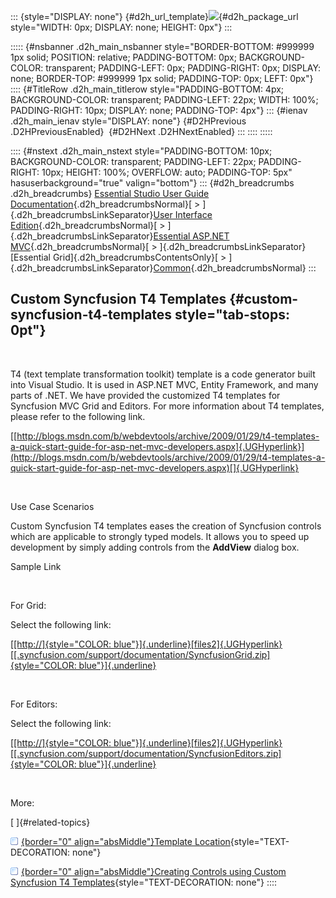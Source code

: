 ::: {style="DISPLAY: none"}
[](ms-xhelp:///?Id=d2h_url_template){#d2h_url_template}![](!package_url!){#d2h_package_url style="WIDTH: 0px; DISPLAY: none; HEIGHT: 0px"}
:::

::::: {#nsbanner .d2h_main_nsbanner style="BORDER-BOTTOM: #999999 1px solid; POSITION: relative; PADDING-BOTTOM: 0px; BACKGROUND-COLOR: transparent; PADDING-LEFT: 0px; PADDING-RIGHT: 0px; DISPLAY: none; BORDER-TOP: #999999 1px solid; PADDING-TOP: 0px; LEFT: 0px"}
:::: {#TitleRow .d2h_main_titlerow style="PADDING-BOTTOM: 4px; BACKGROUND-COLOR: transparent; PADDING-LEFT: 22px; WIDTH: 100%; PADDING-RIGHT: 10px; DISPLAY: none; PADDING-TOP: 4px"}
::: {#ienav .d2h_main_ienav style="DISPLAY: none"}
[](ms-xhelp:///?Id=456cf726-b9f6-4b41-bc38-d2deca35cb1a){#D2HPrevious .D2HPreviousEnabled}  [](ms-xhelp:///?Id=def32fcc-c65d-4d00-88c1-b33f5145e102){#D2HNext .D2HNextEnabled}
:::
::::
:::::

:::: {#nstext .d2h_main_nstext style="PADDING-BOTTOM: 10px; BACKGROUND-COLOR: transparent; PADDING-LEFT: 22px; PADDING-RIGHT: 10px; HEIGHT: 100%; OVERFLOW: auto; PADDING-TOP: 5px" hasuserbackground="true" valign="bottom"}
::: {#d2h_breadcrumbs .d2h_breadcrumbs}
[Essential Studio User Guide Documentation](ms-xhelp:///?Id=12457748-09e3-4d74-a240-8e049cedf030){.d2h_breadcrumbsNormal}[ \> ]{.d2h_breadcrumbsLinkSeparator}[User Interface Edition](ms-xhelp:///?Id=c29296b7-531c-413b-a0ec-488ca1f7f669){.d2h_breadcrumbsNormal}[ \> ]{.d2h_breadcrumbsLinkSeparator}[Essential ASP.NET MVC](ms-xhelp:///?Id=4b14e7d1-65c4-4f67-b1aa-2c37709905a5){.d2h_breadcrumbsNormal}[ \> ]{.d2h_breadcrumbsLinkSeparator}[Essential Grid]{.d2h_breadcrumbsContentsOnly}[ \> ]{.d2h_breadcrumbsLinkSeparator}[Common](ms-xhelp:///?Id=49a475aa-006c-4335-93c8-97725e766e43){.d2h_breadcrumbsNormal}
:::

## Custom Syncfusion T4 Templates {#custom-syncfusion-t4-templates style="tab-stops: 0pt"}

 

T4 (text template transformation toolkit) template is a code generator built into Visual Studio. It is used in ASP.NET MVC, Entity Framework, and many parts of .NET. We have provided the customized T4 templates for Syncfusion MVC Grid and Editors. For more information about T4 templates, please refer to the following link.

[[http://blogs.msdn.com/b/webdevtools/archive/2009/01/29/t4-templates-a-quick-start-guide-for-asp-net-mvc-developers.aspx]{.UGHyperlink}](http://blogs.msdn.com/b/webdevtools/archive/2009/01/29/t4-templates-a-quick-start-guide-for-asp-net-mvc-developers.aspx)[]{.UGHyperlink}

 

Use Case Scenarios

Custom Syncfusion T4 templates eases the creation of Syncfusion controls which are applicable to strongly typed models. It allows you to speed up development by simply adding controls from the **AddView** dialog box.

Sample Link

 

For Grid:

Select the following link:

[[[http://]{style="COLOR: blue"}]{.underline}[files2]{.UGHyperlink}[[.syncfusion.com/support/documentation/SyncfusionGrid.zip]{style="COLOR: blue"}]{.underline}](http://files2.syncfusion.com/support/documentation/SyncfusionGrid.zip)

 

For Editors:

Select the following link:

[[[http://]{style="COLOR: blue"}]{.underline}[files2]{.UGHyperlink}[[.syncfusion.com/support/documentation/SyncfusionEditors.zip]{style="COLOR: blue"}]{.underline}](http://files2.syncfusion.com/support/documentation/SyncfusionEditors.zip)

 

More:

[ ]{#related-topics}

[![](button.gif){border="0" align="absMiddle"}Template Location](ms-xhelp:///?Id=def32fcc-c65d-4d00-88c1-b33f5145e102){style="TEXT-DECORATION: none"}

[![](button.gif){border="0" align="absMiddle"}Creating Controls using Custom Syncfusion T4 Templates](ms-xhelp:///?Id=263bc604-a9f8-466c-b670-da2e04d61a6e){style="TEXT-DECORATION: none"}
::::
